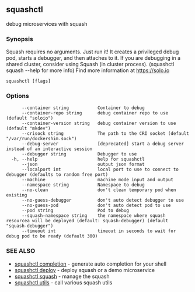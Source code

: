 ## squashctl

debug microservices with squash

### Synopsis

Squash requires no arguments. Just run it!
It creates a privileged debug pod, starts a debugger, and then attaches to it.
If you are debugging in a shared cluster, consider using Squash (in cluster process).
(squashctl squash --help for more info)
Find more information at https://solo.io


```
squashctl [flags]
```

### Options

```
      --container string           Container to debug
      --container-repo string      debug container repo to use (default "soloio")
      --container-version string   debug container version to use (default "mkdev")
      --crisock string             The path to the CRI socket (default "/var/run/dockershim.sock")
      --debug-server               [deprecated] start a debug server instead of an interactive session
      --debugger string            Debugger to use
  -h, --help                       help for squashctl
      --json                       output json format
      --localport int              local port to use to connect to debugger (defaults to random free port)
      --machine                    machine mode input and output
      --namespace string           Namespace to debug
      --no-clean                   don't clean temporary pod when existing
      --no-guess-debugger          don't auto detect debugger to use
      --no-guess-pod               don't auto detect pod to use
      --pod string                 Pod to debug
      --squash-namespace string    the namespace where squash resourcea will be deployed (default: squash-debugger) (default "squash-debugger")
      --timeout int                timeout in seconds to wait for debug pod to be ready (default 300)
```

### SEE ALSO

* [squashctl completion](squashctl_completion.md)	 - generate auto completion for your shell
* [squashctl deploy](squashctl_deploy.md)	 - deploy squash or a demo microservice
* [squashctl squash](squashctl_squash.md)	 - manage the squash
* [squashctl utils](squashctl_utils.md)	 - call various squash utils

